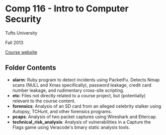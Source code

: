# Comp 116 - Intro to Computer Security
Tufts University

Fall 2013

[Course website](http://tuftsdev.github.io/DefenseOfTheDarkArts/)

## Folder Contents
* **alarm**: Ruby program to detect incidents using PacketFu. Detects Nmap 
  scans (NULL and Xmas specifically), password leakage, credit card number 
  leakage, and rudimentary cross-site scripting.
* **etc**: Files not directly related to a course project, but (potentially)
  relevant to the course content.
* **forensics**: Analysis of an SD card from an alleged celebrity stalker using
  Autopsy, TCHunt, and other forensics programs.
* **pcaps**: Analysis of two packet captures using Wireshark and Ettercap.
* **technical\_risk\_analysis**: Analysis of vulnerabilities in a Capture the
  Flags game using Veracode's binary static analysis tools.

